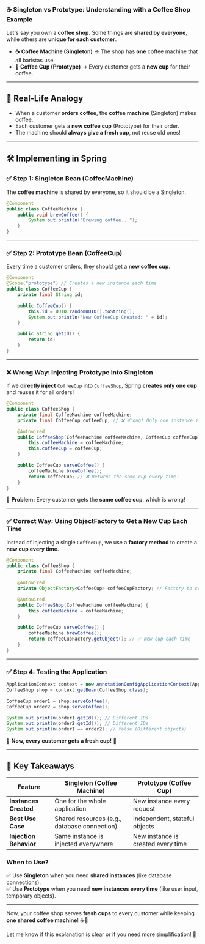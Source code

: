 ### ☕ **Singleton vs Prototype: Understanding with a Coffee Shop Example**  

Let's say you own a **coffee shop**. Some things are **shared by everyone**, while others are **unique for each customer**.  

- **☕ Coffee Machine (Singleton)** → The shop has **one** coffee machine that all baristas use.  
- **🥤 Coffee Cup (Prototype)** → Every customer gets a **new cup** for their coffee.  

---

## 🏪 **Real-Life Analogy**  

- When a customer **orders coffee**, the **coffee machine** (Singleton) makes coffee.  
- Each customer gets a **new coffee cup** (Prototype) for their order.  
- The machine should **always give a fresh cup**, not reuse old ones!  

---

## 🛠 **Implementing in Spring**  

### ✅ **Step 1: Singleton Bean (CoffeeMachine)**
The **coffee machine** is shared by everyone, so it should be a Singleton.  

```java
@Component
public class CoffeeMachine {
    public void brewCoffee() {
        System.out.println("Brewing coffee...");
    }
}
```

---

### ✅ **Step 2: Prototype Bean (CoffeeCup)**
Every time a customer orders, they should get a **new coffee cup**.  

```java
@Component
@Scope("prototype") // Creates a new instance each time
public class CoffeeCup {
    private final String id;

    public CoffeeCup() {
        this.id = UUID.randomUUID().toString();
        System.out.println("New CoffeeCup Created: " + id);
    }

    public String getId() {
        return id;
    }
}
```

---

### ❌ **Wrong Way: Injecting Prototype into Singleton**
If we **directly inject** `CoffeeCup` into `CoffeeShop`, Spring **creates only one cup** and reuses it for all orders!  

```java
@Component
public class CoffeeShop {
    private final CoffeeMachine coffeeMachine;
    private final CoffeeCup coffeeCup; // ❌ Wrong! Only one instance is created!

    @Autowired
    public CoffeeShop(CoffeeMachine coffeeMachine, CoffeeCup coffeeCup) {
        this.coffeeMachine = coffeeMachine;
        this.coffeeCup = coffeeCup;
    }

    public CoffeeCup serveCoffee() {
        coffeeMachine.brewCoffee();
        return coffeeCup; // ❌ Returns the same cup every time!
    }
}
```
📌 **Problem:** Every customer gets the **same coffee cup**, which is wrong!  

---

### ✅ **Correct Way: Using ObjectFactory to Get a New Cup Each Time**  
Instead of injecting a single `CoffeeCup`, we use a **factory method** to create a **new cup every time**.  

```java
@Component
public class CoffeeShop {
    private final CoffeeMachine coffeeMachine;
    
    @Autowired
    private ObjectFactory<CoffeeCup> coffeeCupFactory; // Factory to create new instances

    @Autowired
    public CoffeeShop(CoffeeMachine coffeeMachine) {
        this.coffeeMachine = coffeeMachine;
    }

    public CoffeeCup serveCoffee() {
        coffeeMachine.brewCoffee();
        return coffeeCupFactory.getObject(); // ✅ New cup each time
    }
}
```

---

### ✅ **Step 4: Testing the Application**  
```java
ApplicationContext context = new AnnotationConfigApplicationContext(AppConfig.class);
CoffeeShop shop = context.getBean(CoffeeShop.class);

CoffeeCup order1 = shop.serveCoffee();
CoffeeCup order2 = shop.serveCoffee();

System.out.println(order1.getId()); // Different IDs
System.out.println(order2.getId()); // Different IDs
System.out.println(order1 == order2); // false (Different objects)
```
📌 **Now, every customer gets a fresh cup!** 🎉  

---

## 🎯 **Key Takeaways**
| Feature  | Singleton (Coffee Machine) | Prototype (Coffee Cup) |
|----------|---------------------------|-------------------------|
| **Instances Created** | One for the whole application | New instance every request |
| **Best Use Case** | Shared resources (e.g., database connection) | Independent, stateful objects |
| **Injection Behavior** | Same instance is injected everywhere | New instance is created every time |

### **When to Use?**
✅ Use **Singleton** when you need **shared instances** (like database connections).  
✅ Use **Prototype** when you need **new instances every time** (like user input, temporary objects).  

---

Now, your coffee shop serves **fresh cups** to every customer while keeping **one shared coffee machine**! ☕🥤  

Let me know if this explanation is clear or if you need more simplification! 🚀